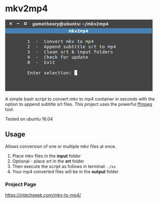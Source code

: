 # mkv2mp4
![image](tools/mkv2mp4.png)

A simple bash script to convert mkv to mp4 container in seconds
with the option to append subtitle srt files.
This project uses the powerful [ffmpeg](https://johnvansickle.com/ffmpeg/) tool.

Tested on ubuntu 16.04

## Usage
Allows conversion of one or multiple mkv files at once.

1. Place mkv files in the **input** folder
2. Optional - place srt in the **srt** folder
3. Then execute the script as follows in terminal: `./xx`
4. Your mp4 converted files will be in the **output** folder

### Project Page
https://intechgeek.com/mkv-to-mp4/

